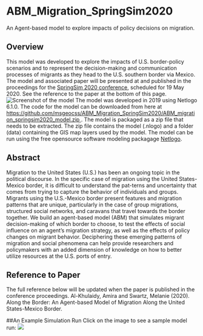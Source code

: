 # ABM_Migration_SpringSim2020
An Agent-based model to explore impacts of policy decisions on migration.

<h2>Overview</h2>
This model was developed to explore the impacts of U.S. border-policy scenarios and to represent the decision-making and communication processes of migrants as they head to the U.S. southern border via Mexico. The model and associated paper will be presented at and published in the proceedings for the <a href="https://scs.org/springsim/"> SpringSim 2020 conference</a>, scheduled for 19 May 2020. See the reference to the paper at the bottom of this page.
<br><img src="https://github.com/msgeocss/ABM_Migration_SpringSim2020/ABM_migration_springsim2020_model_screenshot.jpg" alt="Screenshot of the model">
The model was developed in 2019 using Netlogo 6.1.0. The code for the model can be downloaded from here at <a href="https://github.com/msgeocss/ABM_Migration_SpringSim2020/model.zip">https://github.com/msgeocss/ABM_Migration_SpringSim2020/ABM_migration_springsim2020_model.zip </a>. The model is packaged as a zip file that needs to be extracted. The zip file contains the model (.nlogo) and a folder (data) containing the GIS map layers used by the model. The model can be run using the free opensource software modeling packagage <a href="https://ccl.northwestern.edu/netlogo/">Netlogo</a>.
<br>

<h2>Abstract</h2>
Migration to the United States (U.S.) has been an ongoing topic in the political discourse. In the specific case of migration using the United States-Mexico border, it is difficult to understand the pat-terns and uncertainty that comes from trying to capture the behavior of individuals and groups. Migrants using the U.S.-Mexico border present features and migration patterns that are unique, particularly in the case of group migrations, structured social networks, and caravans that travel towards the border together. We build an agent-based model (ABM) that simulates migrant decision-making of which border to choose, to test the effects of social influence on an agent’s migration strategy, as well as the effects of policy changes on migrant behavior. Deciphering these emerging patterns of migration and social phenomena can help provide researchers and policymakers with an added dimension of knowledge on how to better utilize resources at the U.S. ports of entry.

<h2>Reference to Paper</h2>
The full reference below will be updated when the paper is published in the conference proceedings.
Al-Khulaidy, Amira and Swartz, Melanie (2020). Along the Border: An Agent-based Model of Migration Along the United States-Mexico Border.

##An Example Simulation Run
Click on the image to see a sample model run:
<img src="https://github.com/msgeocss/ABM_Migration_SpringSim2020/ABM_migration_springsim2020_model_run.gif">

